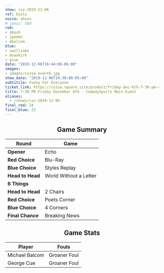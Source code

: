 ```yaml
---
show: csz-2019-12-06
ref: bsolo
voice: ahons
# janis: tbd
red:
- abush
- jpeden
- mbalcom
blue:
- swilliams
- dvankirk
- gcue
date: "2019-12-06T16:44:08-06:00"
images:
- images/cszsa-event6.jpg
show_date: "2019-12-06T19:30:00-05:00"
subtitile: Funny For Everyone
ticket_link: https://cszsa.square.site/product/friday-dec-6th-7-30-pm-comedysportz-main-event/137?cs=true
title: 7:30 PM Friday December 6th - ComedySportz Main Event
aliases:
  - /shows/csz-2019-12-06
final_red: 24
final_blue: 23
---
```


<center>

## Game Summary

| **Round** | **Game** |
|--------------|------|
| **Opener**       |Echo|
| **Red Choice**   |Blu-Ray|
| **Blue Choice**  |Styles Replay|
| **Head to Head** |World Without a Letter|
| **6 Things**     | |
| **Head to Head** |2 Chairs|
| **Red Choice**   |Poets Corner|
| **Blue Choice**  |4 Corners|
| **Final Chance** |Breaking News|

## Game Stats

| **Player** | **Fouls** |
|--------|-------|
|Michael Balcom|Groaner Foul|
|George Cue|Groaner Foul|

</center>
